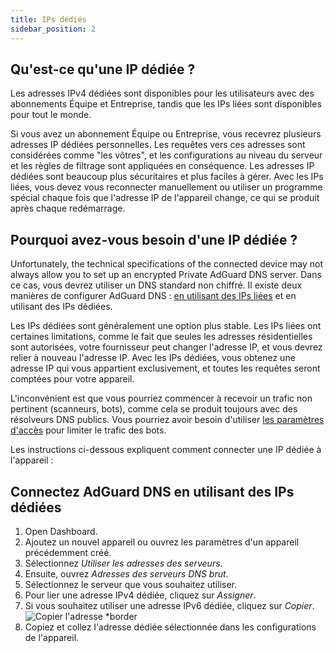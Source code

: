 ```yaml
---
title: IPs dédiés
sidebar_position: 2
---
```


## Qu'est-ce qu'une IP dédiée ?

Les adresses IPv4 dédiées sont disponibles pour les utilisateurs avec des abonnements Équipe et Entreprise, tandis que les IPs liées sont disponibles pour tout le monde.

Si vous avez un abonnement Équipe ou Entreprise, vous recevrez plusieurs adresses IP dédiées personnelles. Les requêtes vers ces adresses sont considérées comme "les vôtres", et les configurations au niveau du serveur et les règles de filtrage sont appliquées en conséquence. Les adresses IP dédiées sont beaucoup plus sécuritaires et plus faciles à gérer. Avec les IPs liées, vous devez vous reconnecter manuellement ou utiliser un programme spécial chaque fois que l'adresse IP de l'appareil change, ce qui se produit après chaque redémarrage.

## Pourquoi avez-vous besoin d'une IP dédiée ?

Unfortunately, the technical specifications of the connected device may not always allow you to set up an encrypted Private AdGuard DNS server. Dans ce cas, vous devrez utiliser un DNS standard non chiffré. Il existe deux manières de configurer AdGuard DNS : [en utilisant des IPs liées](/private-dns/connect-devices/other-options/linked-ip.md) et en utilisant des IPs dédiées.

Les IPs dédiées sont généralement une option plus stable. Les IPs liées ont certaines limitations, comme le fait que seules les adresses résidentielles sont autorisées, votre fournisseur peut changer l'adresse IP, et vous devrez relier à nouveau l'adresse IP. Avec les IPs dédiées, vous obtenez une adresse IP qui vous appartient exclusivement, et toutes les requêtes seront comptées pour votre appareil.

L'inconvénient est que vous pourriez commencer à recevoir un trafic non pertinent (scanneurs, bots), comme cela se produit toujours avec des résolveurs DNS publics. Vous pourriez avoir besoin d'utiliser [les paramètres d'accès](/private-dns/server-and-settings/access.md) pour limiter le trafic des bots.

Les instructions ci-dessous expliquent comment connecter une IP dédiée à l'appareil :

## Connectez AdGuard DNS en utilisant des IPs dédiées

1. Open Dashboard.
2. Ajoutez un nouvel appareil ou ouvrez les paramètres d'un appareil précédemment créé.
3. Sélectionnez _Utiliser les adresses des serveurs_.
4. Ensuite, ouvrez _Adresses des serveurs DNS brut_.
5. Sélectionnez le serveur que vous souhaitez utiliser.
6. Pour lier une adresse IPv4 dédiée, cliquez sur _Assigner_.
7. Si vous souhaitez utiliser une adresse IPv6 dédiée, cliquez sur _Copier_.
    ![Copier l'adresse \*border](https://cdn.adtidy.org/content/kb/dns/private/new_dns/connect/dedicated_step7.png)
8. Copiez et collez l'adresse dédiée sélectionnée dans les configurations de l'appareil.
